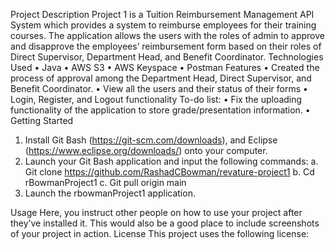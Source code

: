 Project Description
Project 1 is a Tuition Reimbursement Management API System which provides a system to reimburse employees for their training courses.  The application allows the users with the roles of admin to approve and disapprove the employees’ reimbursement form based on their roles of Direct Supervisor, Department Head, and Benefit Coordinator.
Technologies Used
•	Java
•	AWS S3
•	AWS Keyspace
•	Postman
Features
•	Created the process of approval among the Department Head, Direct Supervisor, and Benefit Coordinator.
•	View all the users and their status of their forms
•	Login, Register, and Logout functionality 
To-do list:
•	Fix the uploading functionality of the application to store grade/presentation information.
•	
Getting Started
1.	Install Git Bash (https://git-scm.com/downloads), and Eclipse (https://www.eclipse.org/downloads/) onto your computer.
2.	Launch your Git Bash application and input the following commands:
a.	Git clone https://github.com/RashadCBowman/revature-project1
b.	Cd rBowmanProject1
c.	Git pull origin main
3.	Launch the rbowmanProject1 application.

Usage
Here, you instruct other people on how to use your project after they’ve installed it. This would also be a good place to include screenshots of your project in action.
License
This project uses the following license: 

